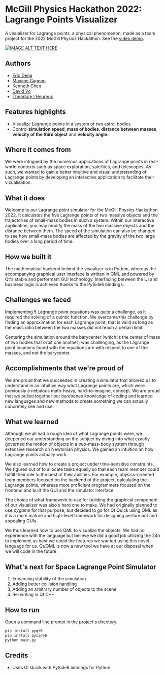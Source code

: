 <h1>McGill Physics Hackathon 2022: Lagrange Points Visualizer</h1>

A visualizer for Lagrange points, a physical phenomenon, made as a team project for the 2022 McGill Physics Hackathon. See the [video demo](https://www.youtube.com/watch?v=nInSFXwB9PQ).

[![IMAGE ALT TEXT HERE](https://img.youtube.com/vi/nInSFXwB9PQ)](https://www.youtube.com/watch?v=nInSFXwB9PQ)

## Authors
- [Eric Deng](https://github.com/Lawnless1)
- [Maxime Gagnon](https://github.com/Thurinum)
- [Kenneth Chen](https://github.com/)
- [David Vo](https://github.com/)
- [Theodore l'Heureux](https://github.com/theodore-lheureux)

<h2>Features highlights</h2>

<ul>
	<li>
		Visualize Lagrange points in a system of two astral bodies.
	</li>
	<li>
		Control <strong>simulation speed</strong>,
		<strong>mass of bodies</strong>,
		<strong>distance between masses</strong>,
		<strong>velocity of the third object</strong> and
		<strong>velocity angle</strong>.
	</li>
</ul>

<h2>Where it comes from</h2>

<p>
	We were intrigued by the numerous applications of Lagrange points in
	real-world contexts such as space exploration, satellites, and telescopes.
	As such, we wanted to gain a better intuitive and visual understanding of
	Lagrange points by developing an interactive application to facilitate
  their vizualisation.
</p>

<h2>What it does</h2>

<p>
	Welcome to our Lagrange point simulator for the McGill Physics Hackathon
	2022. It calculates the five Lagrange points of two massive objects and the
	trajectories of small-mass bodies in such a system. Within our interactive
	application, you may modify the mass of the two massive objects and the
	distance between them. The speed of the simulation can also be changed to
	see how small-mass bodies are affected by the gravity of the two large
	bodies over a long period of time.
</p>

<h2>How we built it</h2>

<p>
	The mathematical backend behind the visualizer is in Python, whereas the
	accompanying graphical user interface is written in QML and powered by Qt's
	stable and performant GUI technology. Interfacing between the UI and business
	logic is achieved thanks to the PySide6 bindings.
</p>

<h2>Challenges we faced</h2>

<p>
	Implementing 5 Lagrange point equations was quite a challenge, as it
	required the solving of a quintic function. We overcame this challenge by
	finding an approximation for each Lagrange point, that is valid as long as the 
  mass ratio between the two masses did not reach a certain limit.
</p>

<p>
	Centering the simulation around the barycenter (which is the center of mass
	of two bodies that orbit one another) was challenging, as the Lagrange point
	locations found with the equations are with respect to one of the masses,
	and not the barycenter.
</p>

<h2>Accomplishments that we're proud of</h2>

<p>
	We are proud that we succeeded in creating a simulator that allowed us to
	understand in an intuitive way what Lagrange points are, which were
	previously a nebulous math-heavy, hard-to-imagine, concept. We are proud
	that we pulled together our barebones knowledge of coding and learned new
	languages and new methods to create something we can actually concretely see
	and use.
</p>

<h2>What we learned</h2>

<p>
	Although we all had a rough idea of what Lagrange points were, we deepened
	our understanding on the subject by diving into what exactly governed the
	motion of objects in a two-mass-body system through extensive research on
	Newtonian physics. We gained an intuition on how Lagrange points actually
	work.
</p>

<p>
	We also learned how to create a project under time-sensitive constraints. We
	figured out of to allocate tasks equally so that each team member could
	fulfill their role to the best of their abilities. For example,
	physics-oriented team members focused on the backend of the project,
	calculating the Lagrange points, whereas more proficient programmers focused
	on the frontend and built the GUI and the simulator interface.
</p>

<p>
	The choice of what framework to use for building the graphical component of
	our visualizer was also a hard one to make. We had originally planned to use
	<em>pygame</em> for that purpose, but decided to go for Qt Quick using QML
	as it is a more mature and high-level framework for designing performant and
	appealing GUIs.
</p>

<p>
	We thus learned how to use QML to visualize the objects. We had no
	experience with the language but believe we did a good job utilizing the 24h
	to implement as best we could the features we wanted using this novel
	language for us. Qt/QML is now a new tool we have at our disposal when we
	will code in the future.
</p>

<h2>What's next for Space Lagrange Point Simulator</h2>

<ol>
	<li>Enhancing stability of the simulation</li>
	<li>Adding better collision handling</li>
	<li>Adding an arbitrary number of objects to the scene</li>
	<li>Re-writing in Qt C++</li>
</ol>

## How to run
Open a command line prompt in the project's directory.

```ps
pip install pyqt6
pip install pyside6
python main.py
```

## Credits
- Uses Qt Quick with PySide6 bindings for Python


